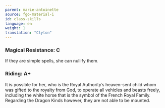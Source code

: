 ```yaml
---
parent: marie-antoinette
source: fgo-material-i
id: class-skills
language: en
weight: 1
translation: "Clyton"
---
```


### Magical Resistance: C

If they are simple spells, she can nullify them.

### Riding: A+

It is possible for her, who is the Royal Authority’s heaven-sent child whom was gifted to the royalty from God, to operate all vehicles and beasts freely, including the white horse that is the symbol of the French Royal Family. Regarding the Dragon Kinds however, they are not able to be mounted.
